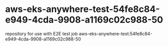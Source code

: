 # aws-eks-anywhere-test-54fe8c84-e949-4cda-9908-a1169c02c988-50
repository for use with E2E test job aws-eks-anywhere-test:54fe8c84-e949-4cda-9908-a1169c02c988-50
